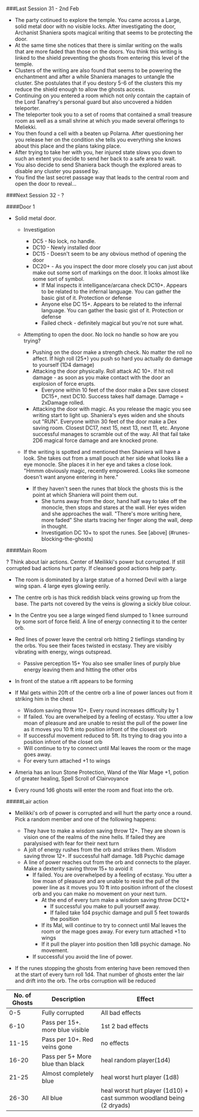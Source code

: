 ###Last Session 31 - 2nd Feb

* The party cotinued to explore the temple. You came across a Large, solid metal door with no visible locks. After investigating the door, Archanist Shaniera spots magical writing that seems to be protecting the door.
* At the same time she notices that there is similar writing on the walls that are more faded than those on the doors. You think this writing is linked to the shield preventing the ghosts from entering this level of the temple. 
* Clusters of the writing are also found that seems to be powering the enchantment and after a while Shaniera manages to untangle the cluster. She postulates that if you destory 5-6 of the clusters this my reduce the shield enough to allow the ghosts access.
* Continuing on you entered a room which not only contain the captain of the Lord Tanafrey's personal guard but also uncovered a hidden teleporter.
* The teleporter took you to a set of rooms that contained a small treasure room as well as a small shrine at which you made several offerings to Meliekki.
* You then found a cell with a beaten up Polarna. After questioning her you release her on the condition she tells you everything she knows about this place and the plans taking place.
* After trying to take her with you, her injured state slows you down to such an extent you decide to send her back to a safe area to wait.
* You also decide to send Shaniera back though the explored areas to disable any cluster you passed by.
* You find the last secret passage way that leads to the central room and open the door to reveal...


###Next Session 32 - ?



####Door 1
* Solid metal door.
  * Investigation
    * DC5 - No lock, no handle.
    * DC10 - Newly installed door 
    * DC15 - Doesn't seem to be any obvious method of opening the door
    * DC20+ - As you inspect the door more closely you can just about make out some sort of markings on the door. It looks almost like some sort of symbol. 
      * If Mal inspects it intelligance/arcana check DC10+. Appears to be related to the infernal language. You can gather the basic gist of it. Protection or defense 
      * Anyone else DC 15+. Appears to be related to the infernal language. You can gather the basic gist of it. Protection or defense 
      * Failed check - definitely magical but you're not sure what.
    
  * Attempting to open the door. No lock no handle so how are you trying?
    * Pushing on the door make a strength check. No matter the roll no affect. If high roll (25+) you push so hard you actually do damage to yourself (1D4 damage)
    * Attacking the door physically. Roll attack AC 10+. If hit roll damage - as soon as you make contact with the door an explosion of force erupts. 
      * Everyone within 10 feet of the door make a Dex save closest DC15+, next DC10. Success takes half damage. Damage = 2xDamage rolled.
    * Attacking the door with magic. As you release the magic you see writing start to light up. Shaniera's eyes widen and she shouts out "RUN". Everyone within 30 feet of the door make a Dex saving room. Closest DC17, next 15, next 13, next 11, etc. Anyone successful manages to scramble out of the way. All that fail take 2D6 magical force damage and are knocked prone. 
  
  * If the writing is spotted and mentioned then Shaniera will have a look. She takes out from a small pouch at her side what looks like a eye monocle. She places it in her eye and takes a close look. "Hmmm obviously magic, recently empowered. Looks like someone doesn't want anyone entering in here." 
    * If they haven't seen the runes that block the ghosts this is the point at which Shaniera will point them out.
      * She turns away from the door, hand half way to take off the monocle, then stops and stares at the wall. Her eyes widen and she approaches the wall. "There's more writing here, more faded" She starts tracing her finger along the wall, deep in thought.
      * Investigation DC 10+ to spot the runes. See [above] (#runes-blocking-the-ghosts)
      


####Main Room

? Think about lair actions. Center of Meilikki's power but corrupted. If still corrupted bad actions hurt party. If cleansed good actions help party.
* The room is dominated by a large statue of a horned Devil with a large wing span. 4 large eyes glowing eerily.
* The centre orb is has thick reddish black veins growing up from the base. The parts not covered by the veins is glowing a sickly blue colour.
* In the Centre you see a large winged fiend slumped to 1 knee surround by some sort of force field. A line of energy connecting it to the center orb.
* Red lines of power leave the central orb hitting 2 tieflings standing by the orbs. You see their faces twisted in ecstasy. They are visibly vibrating with energy, wings outspread. 
  * Passive perception 15+ You also see smaller lines of purply blue energy leaving them and hitting the other orbs
* In front of the statue a rift appears to be forming

* If Mal gets within 20ft of the centre orb a line of power lances out from it striking him in the chest
  *  Wisdom saving throw 10+. Every round increases difficulty by 1
    * If failed. You are overwhelped by a feeling of ecstasy. You utter a low moan of pleasure and are unable to resist the pull of the power line as it moves you 10 ft into position infront of the closest orb
    * If successful movement reduced to 5ft. Its trying to drag you into a position infront of the closet orb
  * Will continue to try to connect until Mal leaves the room or the mage goes away.  
  * For every turn attached +1 to wings
* Ameria has an Ioun Stone Protection, Wand of the War Mage +1, potion of greater healing, Spell Scroll of Clairvoyance  

* Every round 1d6 ghosts will enter the room and float into the orb.

#####Lair action

* Meilikki's orb of power is corrupted and will hurt the party once a round. Pick a random member and one of the following happens:
  * They have to make a wisdom saving throw 12+. They are shown is vision one of the realms of the nine hells. If failed they are paralysised with fear for their next turn
  * A jolt of energy rushes from the orb and strikes them. Wisdom saving throw 12+. If successful half damage. 1d8 Psychic damage
  * A line of power reaches out from the orb and connects to the player. Make a dexterity saving throw 15+ to avoid it  
    * If failed. You are overwhelped by a feeling of ecstasy. You utter a low moan of pleasure and are unable to resist the pull of the power line as it moves you 10 ft into position infront of the closest orb and you can make no movement on your next turn. 
      * At the end of every turn make a wisdom saving throw DC12+ 
        * If successful you make to pull yourself away.
        * If failed take 1d4 psychic damage and pull 5 feet towards the position
      * If its Mal, will continue to try to connect until Mal leaves the room or the mage goes away. For every turn attached +1 to wings
      * If it pull the player into position then 1d8 psychic damage. No movement.
    * If successful you avoid the line of power.

* If the runes stopping the ghosts from entering have been removed then at the start of every turn roll 1d4. That number of ghosts enter the lair and drift into the orb. The orbs corruption will be reduced

| No. of Ghosts | Description                    | Effect          |
|---------------|--------------------------------|-----------------|
| 0-5           | Fully corrupted                |All bad effects  |
|6-10           | Pass per 15+. more blue visible|1st 2 bad effects|
|11-15          | Pass per 10+. Red veins gone   |no effects       |
|16-20          |Pass per 5+ More blue than black|heal random player(1d4) |
|21-25          |Almost completely blue          |heal worst hurt player (1d8)|
|26-30          |All blue                        |heal worst hurt player (1d10) + cast summon woodland being (2 dryads)|  
 






